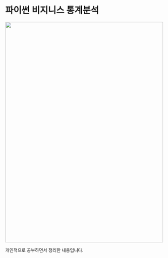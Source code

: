 # 파이썬 비지니스 통계분석

<img src="https://user-images.githubusercontent.com/71627653/231452817-ae622c08-34ba-44f8-8105-72813ddea442.jpg"  width="500" height="700">

개인적으로 공부하면서 정리한 내용입니다. 
